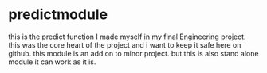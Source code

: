 # predictmodule
this is the predict function I made myself in my final Engineering project.
this was the core heart of the project and i want to keep it safe here on github.
this module is an add on to minor project.
but this is also stand alone module it can work as it is.
